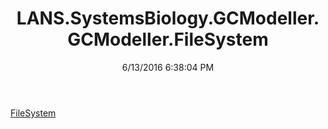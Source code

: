 ﻿---
title: LANS.SystemsBiology.GCModeller.GCModeller.FileSystem
date: 6/13/2016 6:38:04 PM
---

[FileSystem](T-LANS.SystemsBiology.GCModeller.GCModeller.FileSystem.FileSystem.html)
